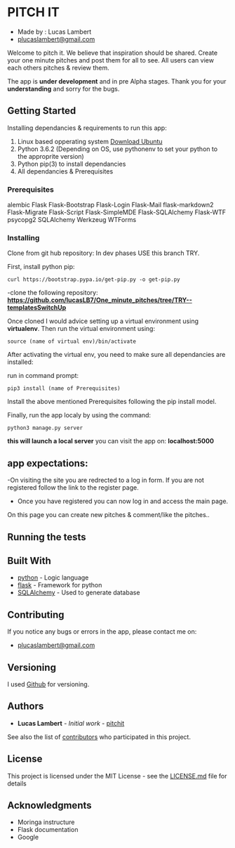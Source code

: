 # PITCH IT
- Made by : Lucas Lambert
- plucaslambert@gmail.com

Welcome to pitch it. We believe that inspiration should be shared. 
Create your one minute pitches and post them for all to see. 
All users can view each others pitches & review them.

The app is **under development** and in pre Alpha stages. Thank you for your **understanding** and sorry for the bugs. 


## Getting Started

Installing dependancies & requirements to run this app:

1. Linux based opperating system [Download Ubuntu](https://www.ubuntu.com/)
2. Python 3.6.2 (Depending on OS, use pythonenv to set your python to the approprite version)
3. Python pip(3) to install dependancies
4. All dependancies & Prerequisites

### Prerequisites

alembic
Flask
Flask-Bootstrap
Flask-Login
Flask-Mail
flask-markdown2
Flask-Migrate
Flask-Script
Flask-SimpleMDE
Flask-SQLAlchemy
Flask-WTF
psycopg2
SQLAlchemy
Werkzeug
WTForms

### Installing

Clone from git hub repository:
In dev phases USE this branch TRY.


First, install python pip:
```
curl https://bootstrap.pypa.io/get-pip.py -o get-pip.py
```

-clone the following repository: **https://github.com/lucasLB7/One_minute_pitches/tree/TRY--templatesSwitchUp**

Once cloned I would advice setting up a virtual environment using **virtualenv**.
Then run the virtual environment using:

```
source (name of virtual env)/bin/activate
```
After activating the virtual env, you need to make sure all dependancies are installed:

run in command prompt:

```
pip3 install (name of Prerequisites)
```

Install the above mentioned Prerequisites following the pip install model.

Finally, run the app localy by using the command:
```
python3 manage.py server
```
__this will launch a local server__ you can visit the app on: __localhost:5000__



## app expectations:

-On visiting the site you are redrected to a log in form. If you are not registered follow the link to the register page.
- Once you have registered you can now log in and access the main page.

On this page you can create new pitches & comment/like the pitches..




## Running the tests


## Built With

* [python](https://www.python.org/) - Logic language
* [flask](http://flask.pocoo.org/) - Framework for python
* [SQLAlchemy](https://www.sqlalchemy.org/) - Used to generate database

## Contributing

If you notice any bugs or errors in the app, please contact me on:
- plucaslambert@gmail.com


## Versioning

I used [Github](http://github.com/) for versioning.  

## Authors

* **Lucas Lambert** - *Initial work* - [pitchit](https://github.com/PurpleBooth)

See also the list of [contributors](https://github.com/your/project/contributors) who participated in this project.

## License

This project is licensed under the MIT License - see the [LICENSE.md](LICENSE.md) file for details

## Acknowledgments

* Moringa instructure
* Flask documentation
* Google

